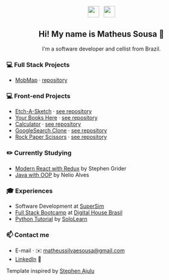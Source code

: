 <p align='center'>
<a href="https://instagram.com/matchossousa"><img height="30" src="https://github.com/stephenajulu/WaylonWalker/blob/main/icon/instagram.jpg?raw=true"></a>&nbsp;&nbsp;
<a href="https://www.linkedin.com/in/matheussilvaesousa/"><img height="30" src="https://github.com/stephenajulu/WaylonWalker/blob/main/icon/linkedin.png?raw=true"></a>
</p>

<h2 align="center">Hi! My name is Matheus Sousa 👋</h2>
<p align="center">I'm a software developer and cellist from Brazil.</p>

### 💻 Full Stack Projects

- [MobMap](http://mobmap.me/) · [repository](https://github.com/KenjiKoniossi/Projeto-Integrador)

### 💻 Front-end Projects

- [Etch-A-Sketch](https://matheussilvaesousa.github.io/etch-a-sketch/) · [see repository](https://github.com/matheussilvaesousa/etch-a-sketch)
- [Your Books Here](https://matheussilvaesousa.github.io/library-catalog/) · [see repository](https://github.com/matheussilvaesousa/library-catalog)
- [Calculator](https://matheussilvaesousa.github.io/calculator/) · [see repository](https://github.com/matheussilvaesousa/calculator)
- [GoogleSearch Clone](https://matheussilvaesousa.github.io/google-homepage/) · [see repository](https://github.com/matheussilvaesousa/google-homepage)
- [Rock Paper Scissors](https://matheussilvaesousa.github.io/rock-paper-scissors/) · [see repository](https://github.com/matheussilvaesousa/rock-paper-scissors)

### ✏️ Currently Studying

- [Modern React with Redux](https://www.udemy.com/course/react-redux/) by Stephen Grider
- [Java with OOP](https://www.udemy.com/course/java-curso-completo/) by Nelio Alves

### 🎓 Experiences

- Software Development at [SuperSim](https://www.supersim.com.br/)
- [Full Stack Bootcamp](https://pdfhost.io/v/lamUMDAn4_certificadodhbrasilpdf.pdf) at [Digital House Brasil](https://www.digitalhouse.com/br/)
- [Python Tutorial](https://www.sololearn.com/Certificate/1073-14438041/pdf/) by [SoloLearn](https://www.sololearn.com/home)

### 📫 Contact me

- E-mail · ✉️ matheussilvaesousa@gmail.com
- [LinkedIn](https://linkedin.com/in/matheussilvaesousa) 🔗

Template inspired by [Stephen Ajulu](https://github.com/stephenajulu)
